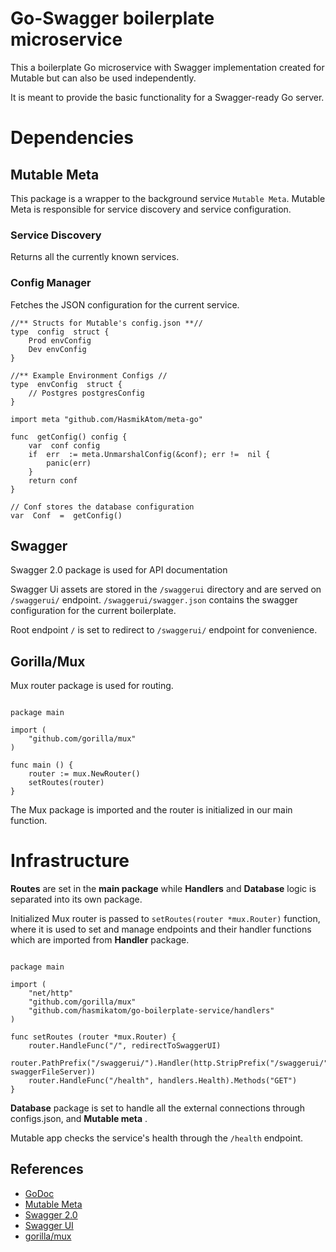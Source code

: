 # Go-Swagger boilerplate microservice

  

This a boilerplate Go microservice with Swagger implementation created for Mutable but can also be used independently.

It is meant to provide the basic functionality for a Swagger-ready Go server.

  
  

# Dependencies

  
## Mutable Meta

This package is a wrapper to the background service `Mutable Meta`. Mutable Meta is responsible for service discovery and service configuration.

### Service Discovery
Returns all the currently known services.



### Config Manager
Fetches the JSON configuration for the current service.
```
//** Structs for Mutable's config.json **//
type  config  struct {
	Prod envConfig
	Dev envConfig
}

//** Example Environment Configs //
type  envConfig  struct {
	// Postgres postgresConfig
}
```
```
import meta "github.com/HasmikAtom/meta-go"

func  getConfig() config {
	var  conf config
	if  err  := meta.UnmarshalConfig(&conf); err !=  nil {
		panic(err)
	}
	return conf
}

// Conf stores the database configuration
var  Conf  =  getConfig()
```

## Swagger

Swagger 2.0 package is used for API documentation

  

Swagger Ui assets are stored in the ``/swaggerui`` directory and are served on ``/swaggerui/`` endpoint. ``/swaggerui/swagger.json`` contains the swagger configuration for the current boilerplate.

  

Root endpoint ``/`` is set to redirect to ``/swaggerui/`` endpoint for convenience.

  

## Gorilla/Mux

Mux router package is used for routing.

```

package main

import (
	"github.com/gorilla/mux"
)

func main () {
	router := mux.NewRouter()
	setRoutes(router)
}

```

The Mux package is imported and the router is initialized in our main function.

  

# Infrastructure

**Routes** are set in the **main package** while **Handlers** and **Database** logic is separated into its own package.

  

Initialized Mux router is passed to ``setRoutes(router *mux.Router)`` function, where it is used to set and manage endpoints and their handler functions which are imported from **Handler** package.
```

package main

import (
	"net/http"
	"github.com/gorilla/mux"
	"github.com/hasmikatom/go-boilerplate-service/handlers"
)

func setRoutes (router *mux.Router) {
	router.HandleFunc("/", redirectToSwaggerUI)
	router.PathPrefix("/swaggerui/").Handler(http.StripPrefix("/swaggerui/", swaggerFileServer))
	router.HandleFunc("/health", handlers.Health).Methods("GET")
}

```

**Database** package is set to handle all the external connections through configs.json, and **Mutable meta** .

  

Mutable app checks the service's health through the ``/health`` endpoint.

  

## References

  

-  [GoDoc](https://godoc.org/)
-  [Mutable Meta](https://github.com/HasmikAtom/meta-go)
-  [Swagger 2.0](https://swagger.io/docs/specification/2-0/basic-structure/)
-  [Swagger UI](https://swagger.io/tools/swagger-ui/)
-  [gorilla/mux](https://github.com/gorilla/mux)